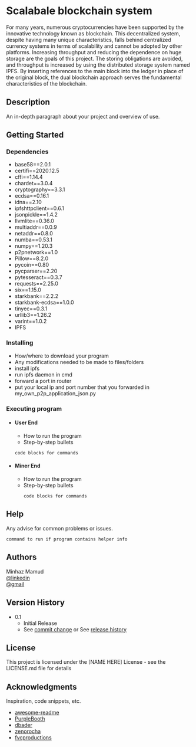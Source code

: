 # Scalabale blockchain system

For many years, numerous cryptocurrencies have been supported by the 
innovative technology known as blockchain. This decentralized system, 
despite having many unique characteristics, falls behind centralized 
currency systems in terms of scalability and cannot be adopted by other 
platforms. Increasing throughput and reducing the dependence on huge storage 
are the goals of this project. The storing obligations are avoided, and 
throughput is increased by using the distributed storage system named IPFS. 
By inserting references to the main block into the ledger in place of the 
original block, the dual blockchain approach serves the fundamental 
characteristics of the blockchain.

## Description

An in-depth paragraph about your project and overview of use.

## Getting Started

### Dependencies

* base58==2.0.1
* certifi==2020.12.5
* cffi==1.14.4
* chardet==3.0.4
* cryptography==3.3.1
* ecdsa==0.16.1
* idna==2.10
* ipfshttpclient==0.6.1
* jsonpickle==1.4.2
* llvmlite==0.36.0
* multiaddr==0.0.9
* netaddr==0.8.0
* numba==0.53.1
* numpy==1.20.3
* p2pnetwork==1.0
* Pillow==8.2.0
* pycoin==0.80
* pycparser==2.20
* pytesseract==0.3.7
* requests==2.25.0
* six==1.15.0
* starkbank==2.2.2
* starkbank-ecdsa==1.0.0
* tinyec==0.3.1
* urllib3==1.26.2
* varint==1.0.2
* IPFS

### Installing

* How/where to download your program
* Any modifications needed to be made to files/folders
* install ipfs
* run ipfs daemon in cmd
* forward a port in router
* put your local ip and port number that you forwarded in my_own_p2p_application_json.py

### Executing program

[comment]: <> (* How to run the program)

[comment]: <> (* Step-by-step bullets)

[comment]: <> (```)

[comment]: <> (code blocks for commands)

[comment]: <> (```)
* #### User End
  * How to run the program
  * Step-by-step bullets
  ```
  code blocks for commands
    ```
* #### Miner End
  * How to run the program
  * Step-by-step bullets
    ```
    code blocks for commands
    ```
## Help

Any advise for common problems or issues.
```
command to run if program contains helper info
```

## Authors

Minhaz Mamud  
[@linkedin](https://www.linkedin.com/in/minhaz18)  
[@gmail](mailto:minhaz18061997@gmail.com)

## Version History

* 0.1
    * Initial Release
    * See [commit change]() or See [release history]()



## License

This project is licensed under the [NAME HERE] License - see the LICENSE.md file for details

## Acknowledgments

Inspiration, code snippets, etc.
* [awesome-readme](https://github.com/matiassingers/awesome-readme)
* [PurpleBooth](https://gist.github.com/PurpleBooth/109311bb0361f32d87a2)
* [dbader](https://github.com/dbader/readme-template)
* [zenorocha](https://gist.github.com/zenorocha/4526327)
* [fvcproductions](https://gist.github.com/fvcproductions/1bfc2d4aecb01a834b46)